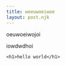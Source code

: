```yaml
---
title: woeuwoeiwoe
layout: post.njk
---
```

o﻿euwoeiwojoi



i﻿owdwdhoi



```
<h1>hello world</h1>
```